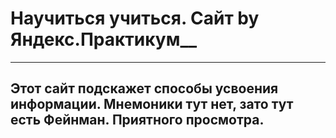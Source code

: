 # Научиться учиться. Сайт by Яндекс.Практикум__
----------------------------------------------
Этот сайт подскажет способы усвоения информации. Мнемоники тут нет, зато тут есть Фейнман.
Приятного просмотра.
---------------------------------------------
